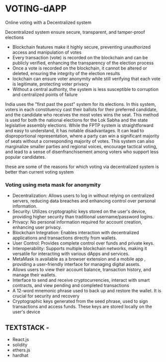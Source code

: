 # VOTING-dAPP
Online voting with a Decentralized system

Decentralized system ensure secure, transparent, and tamper-proof elections

* Blockchain features make it highly secure, preventing unauthorized access and manipulation of votes
* Every transaction (vote) is recorded on the blockchain and can be publicly verified, enhancing the transparency of the election process
* Once a vote is recorded on the blockchain, it cannot be altered or deleted, ensuring the integrity of the election results
* lockchain can ensure voter anonymity while still verifying that each vote is legitimate, protecting voter privacy
* Without a central authority, the system is less susceptible to corruption and centralized points of failure

India uses the "first past the post"  system for its elections. In this system, voters in each constituency cast their ballots for their preferred candidate, and the candidate who receives the most votes wins the seat. This method is used for both the national elections for the Lok Sabha and the state legislative assembly elections. While the FPTP system is straightforward and easy to understand, it has notable disadvantages. It can lead to disproportional representation, where a party can win a significant majority of seats without a corresponding majority of votes. This system can also marginalize smaller parties and regional voices, encourage tactical voting, and lead to a sense of disenfranchisement among voters who support less popular candidates.

these are some of the reasons for which voting via decentralized system is better than current voting system 

### Voting using meta mask for anonymity

* Decentralization: Allows users to log in without relying on centralized servers, reducing data breaches and enhancing control over personal information.
* Security: Utilizes cryptographic keys stored on the user's device, providing higher security than traditional username/password logins.
* Privacy: No personal information required for account creation, enhancing user privacy.
* Blockchain Integration: Enables interaction with decentralized applications and transactions directly from wallets.
* User Control: Provides complete control over funds and private keys.
* Interoperability: Supports multiple blockchain networks, making it versatile for interacting with various dApps and services.
* MetaMask is available as a browser extension and a mobile app , providing a user-friendly interface for managing digital assets.
* Allows users to view their account balance, transaction history, and manage their wallets.
* Interface to send and receive cryptocurrencies, interact with smart contracts, and view pending and completed transactions
* A 12-word mnemonic phrase used to back up and restore the wallet. It is crucial for security and recovery
* Cryptographic keys generated from the seed phrase, used to sign transactions and access funds. These keys are stored locally on the user's device

## TEXTSTACK -
* React.js
* solidity
* ethers.js
* hardhat

